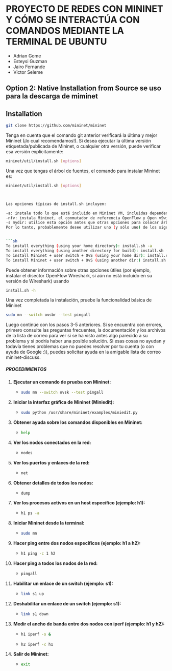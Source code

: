# PROYECTO DE REDES CON MININET Y CÓMO SE INTERACTÚA CON COMANDOS MEDIANTE LA TERMINAL DE UBUNTU

- Adrian Gome
- Esteysi Guzman
- Jairo Fernande
- Victor Seleme

## Option 2: Native Installation from Source se uso para la descarga de miminet 
## Installation


```sh
git clone https://github.com/mininet/mininet
```

Tenga en cuenta que el comando git anterior verificará la última y mejor Mininet (¡lo cual recomendamos!). Si desea ejecutar la última versión etiquetada/publicada de Mininet, o cualquier otra versión, puede verificar esa versión explícitamente:

```sh
mininet/util/install.sh [options]
```
Una vez que tengas el árbol de fuentes, el comando para instalar Mininet es:
```sh
mininet/util/install.sh [options]



Las opciones típicas de install.sh incluyen:

-a: instale todo lo que está incluido en Mininet VM, incluidas dependencias como Open vSwitch y adiciones como OpenFlow wirehark dissector y POX. De forma predeterminada, estas herramientas se integrarán en directorios creados en su directorio de inicio.
-nfv: instala Mininet, el conmutador de referencia OpenFlow y Open vSwitch
-s mydir: utilice esta opción antes que otras opciones para colocar árboles de origen/compilación en un directorio específico en lugar de en su directorio de inicio.
Por lo tanto, probablemente desee utilizar uno (y sólo uno) de los siguientes comandos:


```sh
To install everything (using your home directory): install.sh -a
To install everything (using another directory for build): install.sh -s mydir -a
To install Mininet + user switch + OvS (using your home dir): install.sh -nfv
To install Mininet + user switch + OvS (using another dir:) install.sh -s mydir -nfv
```


Puede obtener información sobre otras opciones útiles (por ejemplo, instalar el disector OpenFlow Wireshark, si aún no está incluido en su versión de Wireshark) usando 

```sh
install.sh -h
```

Una vez completada la instalación, pruebe la funcionalidad básica de Mininet

```sh
sudo mn --switch ovsbr --test pingall
```
Luego continúe con los pasos 3-5 anteriores. Si se encuentra con errores, primero consulte las preguntas frecuentes, la documentación y los archivos de la lista de correo para ver si se ha visto antes algo parecido a su problema y si podría haber una posible solución. Si esas cosas no ayudan y todavía tienes problemas que no puedes resolver por tu cuenta (o con ayuda de Google :)), puedes solicitar ayuda en la amigable lista de correo mininet-discuss.

##### PROCEDIMIENTOS

1. **Ejecutar un comando de prueba con Mininet:**
   - ```bash
     sudo mn --switch ovsk --test pingall
     ```

2. **Iniciar la interfaz gráfica de Mininet (Miniedit):**
   - ```bash
     sudo python /usr/share/mininet/examples/miniedit.py
     ```

3. **Obtener ayuda sobre los comandos disponibles en Mininet:**
   - ```bash
     help
     ```

4. **Ver los nodos conectados en la red:**
   - ```bash
     nodes
     ```

5. **Ver los puertos y enlaces de la red:**
   - ```bash
     net
     ```

6. **Obtener detalles de todos los nodos:**
   - ```bash
     dump
     ```

7. **Ver los procesos activos en un host específico (ejemplo: h1):**
   - ```bash
     h1 ps -a
     ```

8. **Iniciar Mininet desde la terminal:**
   - ```bash
     sudo mn
     ```

9. **Hacer ping entre dos nodos específicos (ejemplo: h1 a h2):**
   - ```bash
     h1 ping -c 1 h2
     ```

10. **Hacer ping a todos los nodos de la red:**
    - ```bash
      pingall
      ```

11. **Habilitar un enlace de un switch (ejemplo: s1):**
    - ```bash
      link s1 up
      ```

12. **Deshabilitar un enlace de un switch (ejemplo: s1):**
    - ```bash
      link s1 down
      ```

13. **Medir el ancho de banda entre dos nodos con iperf (ejemplo: h1 y h2):**
    - ```bash
      h1 iperf -s &
      ```
    - ```bash
      h2 iperf -c h1
      ```

14. **Salir de Mininet:**
    - ```bash
      exit
      ```
